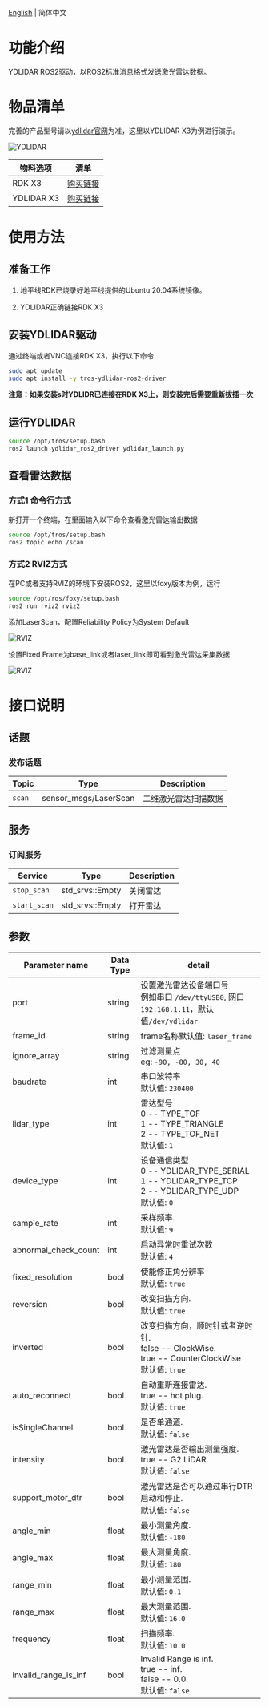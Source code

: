 [English](./README.md) | 简体中文

# 功能介绍

YDLIDAR ROS2驱动，以ROS2标准消息格式发送激光雷达数据。

# 物品清单

完善的产品型号请以[ydlidar官网](http://ydlidar.cn/lidars/triangulation.html)为准，这里以YDLIDAR X3为例进行演示。

![YDLIDAR](images/YDLidar.jpg  "YDLIDAR")

| 物料选项    | 清单      | 
| ------- | ------------ | 
| RDK X3  | [购买链接](https://developer.horizon.ai/sunrise) | 
| YDLIDAR X3 | [购买链接](http://ydlidar.cn/products/view/6.html) | 

# 使用方法

## 准备工作

1. 地平线RDK已烧录好地平线提供的Ubuntu 20.04系统镜像。

2. YDLIDAR正确链接RDK X3

## 安装YDLIDAR驱动

通过终端或者VNC连接RDK X3，执行以下命令

```bash
sudo apt update
sudo apt install -y tros-ydlidar-ros2-driver
```
**注意：如果安装s时YDLIDR已连接在RDK X3上，则安装完后需要重新拔插一次**

## 运行YDLIDAR

```bash
source /opt/tros/setup.bash
ros2 launch ydlidar_ros2_driver ydlidar_launch.py
```

## 查看雷达数据

### 方式1 命令行方式

新打开一个终端，在里面输入以下命令查看激光雷达输出数据

```bash
source /opt/tros/setup.bash
ros2 topic echo /scan
```

### 方式2 RVIZ方式

在PC或者支持RVIZ的环境下安装ROS2，这里以foxy版本为例，运行

```bash
source /opt/ros/foxy/setup.bash
ros2 run rviz2 rviz2
```

添加LaserScan，配置Reliability Policy为System Default

![RVIZ](images/rviz.png  "CONFIG")

设置Fixed Frame为base_link或者laser_link即可看到激光雷达采集数据

![RVIZ](images/lidar_rviz.png  "CONFIG")


# 接口说明

## 话题

### 发布话题
| Topic                | Type                    | Description                                      |
|----------------------|-------------------------|--------------------------------------------------|
| `scan`               | sensor_msgs/LaserScan   | 二维激光雷达扫描数据                |

## 服务

### 订阅服务
| Service                | Type                    | Description                                      |
|----------------------|-------------------------|--------------------------------------------------|
| `stop_scan`          | std_srvs::Empty   | 关闭雷达                                         |
| `start_scan`         | std_srvs::Empty   | 打开雷达                                          |

## 参数
| Parameter name | Data Type | detail                                                       |
| -------------- | ------- | ------------------------------------------------------------ |
| port         | string | 设置激光雷达设备端口号<br/>例如串口 `/dev/ttyUSB0`, 网口`192.168.1.11`，默认值`/dev/ydlidar` |
| frame_id     | string | frame名称默认值: `laser_frame` |
| ignore_array | string | 过滤测量点<br/>eg: `-90, -80, 30, 40` |
| baudrate     | int | 串口波特率 <br/>默认值: `230400` |
| lidar_type     | int | 雷达型号 <br/>0 -- TYPE_TOF<br/>1 -- TYPE_TRIANGLE<br/>2 -- TYPE_TOF_NET <br/>默认值: `1` |
| device_type     | int | 设备通信类型 <br/>0 -- YDLIDAR_TYPE_SERIAL<br/>1 -- YDLIDAR_TYPE_TCP<br/>2 -- YDLIDAR_TYPE_UDP <br/>默认值: `0` |
| sample_rate     | int | 采样频率. <br/>默认值: `9` |
| abnormal_check_count     | int | 启动异常时重试次数 <br/>默认值: `4` |
| fixed_resolution     | bool | 使能修正角分辨率 <br/>默认值: `true` |
| reversion     | bool | 改变扫描方向. <br/>默认值: `true` |
| inverted     | bool | 改变扫描方向，顺时针或者逆时针.<br/>false -- ClockWise.<br/>true -- CounterClockWise  <br/>默认值: `true` |
| auto_reconnect     | bool | 自动重新连接雷达.<br/>true -- hot plug. <br/>默认值: `true` |
| isSingleChannel     | bool | 是否单通道.<br/>默认值: `false` |
| intensity     | bool | 激光雷达是否输出测量强度.<br/>true -- G2 LiDAR.<br/>默认值: `false` |
| support_motor_dtr     | bool | 激光雷达是否可以通过串行DTR启动和停止.<br/>默认值: `false` |
| angle_min     | float | 最小测量角度.<br/>默认值: `-180` |
| angle_max     | float | 最大测量角度.<br/>默认值: `180` |
| range_min     | float | 最小测量范围.<br/>默认值: `0.1` |
| range_max     | float | 最大测量范围.<br/>默认值: `16.0` |
| frequency     | float | 扫描频率.<br/>默认值: `10.0` |
| invalid_range_is_inf     | bool | Invalid Range is inf.<br/>true -- inf.<br/>false -- 0.0.<br/>默认值: `false` |

